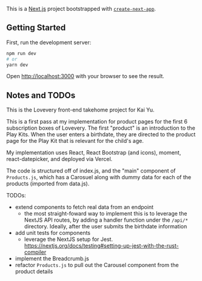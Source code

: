 This is a [Next.js](https://nextjs.org/) project bootstrapped with [`create-next-app`](https://github.com/vercel/next.js/tree/canary/packages/create-next-app).

## Getting Started

First, run the development server:

```bash
npm run dev
# or
yarn dev
```

Open [http://localhost:3000](http://localhost:3000) with your browser to see the result.

## Notes and TODOs
This is the Lovevery front-end takehome project for Kai Yu.

This is a first pass at my implementation for product pages for the first 6 subscription boxes of Lovevery. The first "product" is an introduction to the Play Kits. When the user enters a birthdate, they are directed to the product page for the Play Kit that is relevant for the child's age.

My implementation uses React, React Bootstrap (and icons), moment, react-datepicker, and deployed via Vercel.

The code is structured off of index.js, and the "main" component of `Products.js`, which has a Carosuel along with dummy data for each of the products (imported from data.js).


TODOs:
- extend components to fetch real data from an endpoint
  - the most straight-foward way to implement this is to leverage the NextJS API routes, by adding a handler function under the `/api/*` directory. Ideally, after the user submits the birthdate information
- add unit tests for components
  - leverage the NextJS setup for Jest. https://nextjs.org/docs/testing#setting-up-jest-with-the-rust-compiler
- implement the Breadcrumb.js 
- refactor `Products.js` to pull out the Carousel component from the product details

